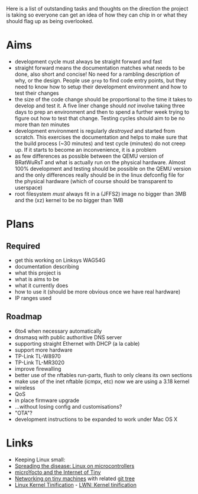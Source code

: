 Here is a list of outstanding tasks and thoughts on the direction the project is taking so everyone can get an idea of how they can chip in or what they should flag up as being overlooked.

# Aims

 * development cycle must always be straight forward and fast
  * straight forward means the documentation matches what needs to be done, also short and concise!  No need for a rambling description of why, or the design.  People use `grep` to find code entry points, but they need to know how to setup their development environment and how to test their changes
  * the size of the code change should be proportional to the time it takes to develop and test it.  A five liner change should *not* involve taking three days to prep an environment and then to spend a further week trying to figure out how to test that change.  Testing cycles should aim to be no more than *ten* minutes
 * development environment is regularly *destroyed* and started from scratch.  This exercises the documentation and helps to make sure that the build process (~30 minutes) and test cycle (minutes) do not creep up.  If it starts to become an inconvenience, it is a problem
 * as few differences as possible between the QEMU version of BRatWuRsT and what is actually run on the physical hardware.  Almost 100% development and testing should be possible on the QEMU version and the only differences really should be in the linux defconfig file for the physical hardware (which of course should be transparent to userspace)
 * root filesystem *must* always fit in a (JFFS2) image no bigger than 3MB and the (xz) kernel to be no bigger than 1MB

# Plans

## Required

 * get this working on Linksys WAG54G
 * documentation describing
  * what this project is
  * what is aims to be
  * what it currently does
  * how to use it (should be more obvious once we have real hardware)
  * IP ranges used

## Roadmap

 * 6to4 when necessary automatically
 * dnsmasq with public authoritive DNS server
 * supporting straight Ethernet with DHCP (a la cable)
 * support more hardware
  * TP-Link TL-W8970
  * TP-Link TL-MR3020
 * improve firewalling
  * better use of the nftables run-parts, flush to only cleans its own sections
  * make use of the inet nftable (icmpx, etc) now we are using a 3.18 kernel
 * wireless
 * QoS
 * in place firmware upgrade
  * ...without losing config and customisations?
  * "OTA"?
 * development instructions to be expanded to work under Mac OS X

# Links

 * Keeping Linux small:
  * [Spreading the disease: Linux on microcontrollers](http://elinux.org/images/c/ca/Spreading.pdf)
  * [microYocto and the Internet of Tiny](http://elinux.org/images/5/54/Tom.zanussi-elc2014.pdf)
  * [Networking on tiny machines](http://lwn.net/Articles/597529/) with related [git tree](https://git.kernel.org/cgit/linux/kernel/git/ak/linux-misc.git/?h=net/debloat)
  * [Linux Kernel Tinification](https://tiny.wiki.kernel.org/) - [LWN: Kernel tinification](http://lwn.net/Articles/608945/)
